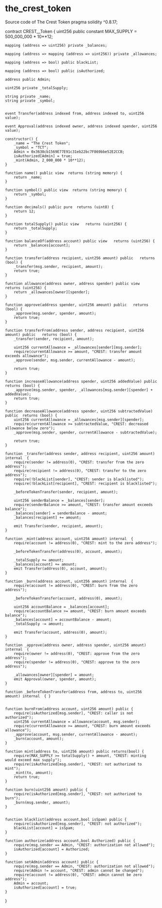# the_crest_token
Source code of The Crest Token
pragma solidity ^0.8.17;






contract CREST__Token {
    uint256 public constant MAX_SUPPLY = 500_000_000 * 10**12;

    mapping (address => uint256) private _balances;

    mapping (address => mapping (address => uint256)) private _allowances;

    mapping (address => bool) public blackList;

    mapping (address => bool) public isAuthorized;

    address public Admin;

    uint256 private _totalSupply;

    string private _name;
    string private _symbol;

    
    event Transfer(address indexed from, address indexed to, uint256 value);

    event Approval(address indexed owner, address indexed spender, uint256 value);

    constructor() {
        _name = "The Crest Token";
        _symbol = "TCT";
        Admin = 0x3638cb1569E77E91c31eb22bc7F869bbe52E2CCB;
        isAuthorized[Admin] = true;
        _mint(Admin, 2_000_000 * 10**12);
    }

    function name() public view  returns (string memory) {
        return _name;
    }

    function symbol() public view  returns (string memory) {
        return _symbol;
    }

    function decimals() public pure  returns (uint8) {
        return 12;
    }

    function totalSupply() public view   returns (uint256) {
        return _totalSupply;
    }

    function balanceOf(address account) public view   returns (uint256) {
        return _balances[account];
    }

    function transfer(address recipient, uint256 amount) public   returns (bool) {
        _transfer(msg.sender, recipient, amount);
        return true;
    }

    function allowance(address owner, address spender) public view   returns (uint256) {
        return _allowances[owner][spender];
    }

    function approve(address spender, uint256 amount) public   returns (bool) {
        _approve(msg.sender, spender, amount);
        return true;
    }

    function transferFrom(address sender, address recipient, uint256 amount) public   returns (bool) {
        _transfer(sender, recipient, amount);

        uint256 currentAllowance = _allowances[sender][msg.sender];
        require(currentAllowance >= amount, "CREST: transfer amount exceeds allowance");
        _approve(sender, msg.sender, currentAllowance - amount);

        return true;
    }

    function increaseAllowance(address spender, uint256 addedValue) public  returns (bool) {
        _approve(msg.sender, spender, _allowances[msg.sender][spender] + addedValue);
        return true;
    }

    function decreaseAllowance(address spender, uint256 subtractedValue) public  returns (bool) {
        uint256 currentAllowance = _allowances[msg.sender][spender];
        require(currentAllowance >= subtractedValue, "CREST: decreased allowance below zero");
        _approve(msg.sender, spender, currentAllowance - subtractedValue);

        return true;
    }

    function _transfer(address sender, address recipient, uint256 amount) internal  {
        require(sender != address(0), "CREST: transfer from the zero address");
        require(recipient != address(0), "CREST: transfer to the zero address");
        require(!blackList[sender], "CREST: sender is blacklisted");
        require(!blackList[recipient], "CREST: recipient is blacklisted");

        _beforeTokenTransfer(sender, recipient, amount);

        uint256 senderBalance = _balances[sender];
        require(senderBalance >= amount, "CREST: transfer amount exceeds balance");
        _balances[sender] = senderBalance - amount;
        _balances[recipient] += amount;

        emit Transfer(sender, recipient, amount);
    }

    function _mint(address account, uint256 amount) internal  {
        require(account != address(0), "CREST: mint to the zero address");

        _beforeTokenTransfer(address(0), account, amount);

        _totalSupply += amount;
        _balances[account] += amount;
        emit Transfer(address(0), account, amount);
    }

    function _burn(address account, uint256 amount) internal  {
        require(account != address(0), "CREST: burn from the zero address");

        _beforeTokenTransfer(account, address(0), amount);

        uint256 accountBalance = _balances[account];
        require(accountBalance >= amount, "CREST: burn amount exceeds balance");
        _balances[account] = accountBalance - amount;
        _totalSupply -= amount;

        emit Transfer(account, address(0), amount);
    }

    function _approve(address owner, address spender, uint256 amount) internal  {
        require(owner != address(0), "CREST: approve from the zero address");
        require(spender != address(0), "CREST: approve to the zero address");

        _allowances[owner][spender] = amount;
        emit Approval(owner, spender, amount);
    }

    function _beforeTokenTransfer(address from, address to, uint256 amount) internal  { }


    function burnFrom(address account, uint256 amount) public {
        require(isAuthorized[msg.sender], "CREST: caller is not authorized");
        uint256 currentAllowance = allowance(account, msg.sender);
        require(currentAllowance >= amount, "CREST: burn amount exceeds allowance");
        _approve(account, msg.sender, currentAllowance - amount);
        _burn(account, amount);
    }

    function mint(address to, uint256 amount) public returns(bool) {
        require(MAX_SUPPLY >= totalSupply() + amount, "CREST: minting would exceed max supply");
        require(isAuthorized[msg.sender], "CREST: not authorized to mint");
        _mint(to, amount);
        return true;
    }

    function burn(uint256 amount) public {
        require(isAuthorized[msg.sender], "CREST: not authorized to burn");
        _burn(msg.sender, amount);
    }


    function blacklist(address account,bool isSpam) public {
        require(isAuthorized[msg.sender], "CREST: not authorized");
        blackList[account] = isSpam;
    }

    function authorize(address account,bool Authorized) public {
        require(msg.sender == Admin, "CREST: authorization not allowed");
        isAuthorized[account] = Authorized;
    }

    function setAdmin(address account) public {
        require(msg.sender == Admin, "CREST: authorization not allowed");
        require(Admin != account, "CREST: admin cannot be changed");
        require(account != address(0), "CREST: admin cannot be zero address");
        Admin = account;
        isAuthorized[account] = true;
    }
}
